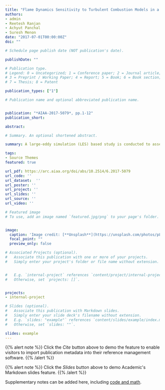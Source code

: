 ```yaml
---
title: "Flame Dynamics Sensitivity to Turbulent Combustion Models in a Swirl Spray Combustor"
authors:
- admin
- Reetesh Ranjan
- Achyut Panchal
- Suresh Menon
date: "2017-07-01T00:00:00Z"
doi: ""

# Schedule page publish date (NOT publication's date).

publishDate: ""

# Publication type.
# Legend: 0 = Uncategorized; 1 = Conference paper; 2 = Journal article;
# 3 = Preprint / Working Paper; 4 = Report; 5 = Book; 6 = Book section;
# 7 = Thesis; 8 = Patent

publication_types: ["1"]

# Publication name and optional abbreviated publication name.


publication: "*AIAA-2017-5079*, pp.1-12"
publication_short: 

abstract: 

# Summary. An optional shortened abstract.

summary: A large-eddy simulation (LES) based study is conducted to assess the effect of turbulent combustion closures on the prediction of flow and flame dynamics in a single-element lean- direct injection (LDI) combustor. We consider three different finite-rate kinetics models, namely, the quasi-laminar model (QL), the partially stirred reactor model (PaSR) and the linear eddy mixing model in LES (LEMLES). A comprehensive comparison of various quantities shows that, while general features of swirl spray combustion are similar in all the three cases, differences are also apparent, and the PaSR predictions seem in better agreement with predictions by the LEMLES case compared to the QL case.

tags:
- Source Themes
featured: true

url_pdf: https://arc.aiaa.org/doi/abs/10.2514/6.2017-5079
url_code: ''
url_dataset:  '' 
url_poster: ''
url_project: ''
url_slides: ''
url_source: ''
url_video: ''

# Featured image
# To use, add an image named `featured.jpg/png` to your page's folder. 


image:
  caption: 'Image credit: [**Unsplash**](https://unsplash.com/photos/pLCdAaMFLTE)'
  focal_point: ""
  preview_only: false

# Associated Projects (optional).
#   Associate this publication with one or more of your projects.
#   Simply enter your project's folder or file name without extension.


#   E.g. `internal-project` references `content/project/internal-project/index.md`.
#   Otherwise, set `projects: []`.


projects:
- internal-project

# Slides (optional).
#   Associate this publication with Markdown slides.
#   Simply enter your slide deck's filename without extension.
#   E.g. `slides: "example"` references `content/slides/example/index.md`.
#   Otherwise, set `slides: ""`.

slides: example
---
```


{{% alert note %}}
Click the *Cite* button above to demo the feature to enable visitors to import publication metadata into their reference management software.
{{% /alert %}}

{{% alert note %}}
Click the *Slides* button above to demo Academic's Markdown slides feature.
{{% /alert %}}

Supplementary notes can be added here, including [code and math](https://sourcethemes.com/academic/docs/writing-markdown-latex/).

